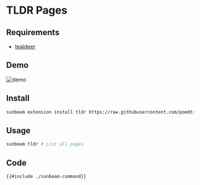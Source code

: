# TLDR Pages

## Requirements

- [tealdeer](https://github.com/dbrgn/tealdeer)

## Demo

![demo](./demo.gif)

## Install

```bash
sunbeam extension install tldr https://raw.githubusercontent.com/pomdtr/sunbeam/main/docs/examples/tldr/sunbeam-command
```

## Usage

```bash
sunbeam tldr # List all pages
```

## Code

```bash
{{#include ./sunbeam-command}}
```
